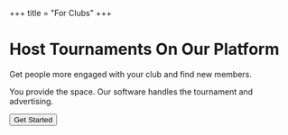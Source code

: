 +++
title = "For Clubs"
+++

<h1 class="display-4 fw-bold  mb-4">Host Tournaments On Our Platform</h1>

<p class="lead text-muted mb-4">Get people more engaged with your club and find new members.</p>
<p class="fs-5 text-secondary mb-4">You provide the space. Our software handles the tournament and advertising.</p>
<button class="btn btn-primary btn-lg px-4 py-3"><i class="bi bi-rocket me-2"></i>Get Started</button></div>